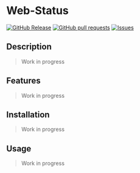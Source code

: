 # Web-Status
[![GitHub Release](https://img.shields.io/github/release/zjayers/web-status.svg?style=flat)](https://github.com/zjayers/web-status/releases)
[![GitHub pull requests](https://img.shields.io/github/issues-pr/zjayers/web-status.svg?style=flat)](https://github.com/zjayers/web-status/pulls)
[![Issues](https://img.shields.io/github/issues-raw/zjayers/web-status.svg?maxAge=25000)](https://github.com/zjayers/web-status/issues)

## Description

> Work in progress

## Features

> Work in progress

## Installation

> Work in progress

## Usage

> Work in progress
